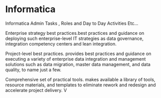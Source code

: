# Informatica
Informatica Admin Tasks ,
Roles and Day to Day Activities Etc...


Enterprise strategy best practices.best practices and guidance on deploying such enterprise-level IT strategies as data governance, integration competency centers and lean integration.

Project-level best practices. provides best practices and guidance on executing a variety of enterprise data integration and management solutions such as data migration, master data management, and data quality, to name just a few.

Comprehensive set of practical tools. makes available a library of tools, resource materials, and templates to eliminate rework and redesign and accelerate project delivery. V
